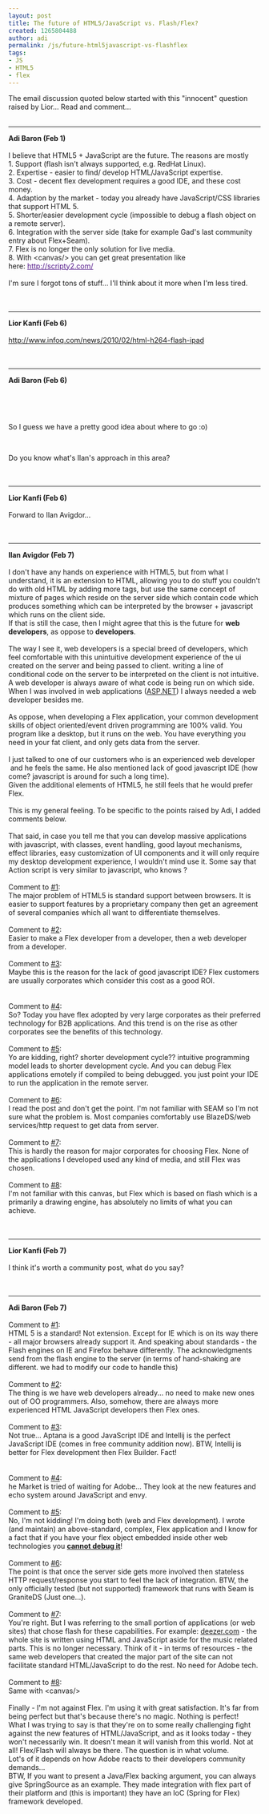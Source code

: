 ```yaml
---
layout: post
title: The future of HTML5/JavaScript vs. Flash/Flex?
created: 1265804488
author: adi
permalink: /js/future-html5javascript-vs-flashflex
tags:
- JS
- HTML5
- flex
---
```

<p><span style="font-family: arial, sans-serif; "> </span></p>
<div style="margin-top: 0px; margin-bottom: 0px; ">The email discussion quoted below started with this &quot;innocent&quot; question raised by Lior... Read and comment...</div>
<div style="margin-top: 0px; margin-bottom: 0px; ">&nbsp;</div>
<div style="margin-top: 0px; margin-bottom: 0px; "><hr />
</div>
<div style="margin-top: 0px; margin-bottom: 0px; "><b>Adi Baron (Feb 1)</b></div>
<div style="margin-top: 0px; margin-bottom: 0px; ">&nbsp;</div>
<div style="margin-top: 0px; margin-bottom: 0px; ">I believe that HTML5 + JavaScript are the future. The reasons are mostly&nbsp;
<div style="margin-top: 0px; margin-bottom: 0px; ">1. Support (flash isn't always supported, e.g. RedHat Linux).&nbsp;</div>
<div style="margin-top: 0px; margin-bottom: 0px; ">2. Expertise - easier to find/ develop HTML/JavaScript expertise.&nbsp;</div>
<div style="margin-top: 0px; margin-bottom: 0px; ">3. Cost - decent flex development requires a good IDE, and these cost money.&nbsp;</div>
<div style="margin-top: 0px; margin-bottom: 0px; ">4. Adaption by the market - today you already have JavaScript/CSS libraries that support HTML 5.</div>
<div style="margin-top: 0px; margin-bottom: 0px; ">5. Shorter/easier development cycle (impossible to debug a flash object on a remote server).</div>
<div style="margin-top: 0px; margin-bottom: 0px; ">6. Integration with the server side (take for example Gad's last community entry about Flex+Seam).</div>
<div style="margin-top: 0px; margin-bottom: 0px; ">7. Flex is no longer the only solution for live media.</div>
<div style="margin-top: 0px; margin-bottom: 0px; ">8. With &lt;canvas/&gt; you can get great presentation like here:&nbsp;<a target="_blank" style="color: rgb(85, 26, 139); " href="http://scripty2.com/">http://scripty2.com/</a></div>
<div style="margin-top: 0px; margin-bottom: 0px; ">&nbsp;</div>
<div style="margin-top: 0px; margin-bottom: 0px; ">I'm sure I forgot tons of stuff... I'll think about it more when I'm less tired.<br />
<div style="margin-top: 0px; margin-bottom: 0px; ">&nbsp;</div>
<div style="margin-top: 0px; margin-bottom: 0px; ">&nbsp;</div>
<div style="margin-top: 0px; margin-bottom: 0px; "><hr />
</div>
<div style="margin-top: 0px; margin-bottom: 0px; "><b>Lior Kanfi (Feb 6)</b></div>
<div style="margin-top: 0px; margin-bottom: 0px; ">&nbsp;</div>
<div style="margin-top: 0px; margin-bottom: 0px; "><a target="_blank" href="http://www.infoq.com/news/2010/02/html-h264-flash-ipad">http://www.infoq.com/news/2010/02/html-h264-flash-ipad</a></div>
</div>
</div>
<div style="margin-top: 0px; margin-bottom: 0px; ">&nbsp;</div>
<div style="margin-top: 0px; margin-bottom: 0px; ">&nbsp;</div>
<hr />
<div style="margin-top: 0px; margin-bottom: 0px; "><b>Adi Baron (Feb 6)</b></div>
<p><span style="font-family: arial, sans-serif; "> </span></p>
<p>&nbsp;</p>
<div style="margin-top: 0px; margin-bottom: 0px; ">&nbsp;</div>
<p>So I guess we have a pretty good idea about where to go :o)</p>
<p>&nbsp;</p>
<div style="margin-top: 0px; margin-bottom: 0px; ">Do you know what's Ilan's approach in this area?</div>
<div style="margin-top: 0px; margin-bottom: 0px; ">&nbsp;</div>
<div style="margin-top: 0px; margin-bottom: 0px; ">&nbsp;</div>
<div style="margin-top: 0px; margin-bottom: 0px; "><hr />
</div>
<div style="margin-top: 0px; margin-bottom: 0px; "><b>Lior Kanfi (Feb 6)</b></div>
<div style="margin-top: 0px; margin-bottom: 0px; ">&nbsp;</div>
<div style="margin-top: 0px; margin-bottom: 0px; ">Forward to Ilan Avigdor...</div>
<div style="margin-top: 0px; margin-bottom: 0px; ">&nbsp;</div>
<div style="margin-top: 0px; margin-bottom: 0px; ">&nbsp;</div>
<div style="margin-top: 0px; margin-bottom: 0px; "><hr />
</div>
<div style="margin-top: 0px; margin-bottom: 0px; "><b>Ilan Avigdor (Feb 7)</b></div>
<div style="margin-top: 0px; margin-bottom: 0px; ">
<div style="margin-top: 0px; margin-bottom: 0px; ">&nbsp;</div>
<div style="margin-top: 0px; margin-bottom: 0px; ">I don't have any hands on experience with HTML5, but from what I understand, it is an extension to HTML, allowing you to do stuff you couldn't do with old HTML by adding more tags, but use the same concept of mixture of pages which reside on the server side which contain code which produces something which can be interpreted by the browser + javascript which runs on the client side.</div>
<div style="margin-top: 0px; margin-bottom: 0px; ">If that is still the case, then I might agree that this is the future for&nbsp;<b>web developers</b>, as oppose to&nbsp;<b>developers</b>.</div>
<div style="margin-top: 0px; margin-bottom: 0px; ">&nbsp;</div>
<div style="margin-top: 0px; margin-bottom: 0px; ">The way I see it, web developers is a special breed of developers, which feel comfortable with this unintuitive development experience of the ui created on the server and being passed to client. writing a line of conditional code on the server to be interpreted on the client is not intuitive. A web developer is always aware of what code is being run on which side.</div>
<div style="margin-top: 0px; margin-bottom: 0px; ">When I was involved in web applications (<a target="_blank" href="http://ASP.NET/">ASP.NET</a>) I always needed a web developer besides me.</div>
<div style="margin-top: 0px; margin-bottom: 0px; ">&nbsp;</div>
<div style="margin-top: 0px; margin-bottom: 0px; ">As oppose, when developing a Flex application, your common development skills of object oriented/event driven programming are 100% valid. You program like a desktop, but it runs on the web. You have everything you need in your fat client, and only gets data from the server.</div>
<div style="margin-top: 0px; margin-bottom: 0px; ">&nbsp;</div>
<div style="margin-top: 0px; margin-bottom: 0px; ">I just talked to one of our customers who is an experienced web developer &nbsp;and he feels the same. He also mentioned lack of good javascript IDE (how come? javascript is around for such a long time).</div>
<div style="margin-top: 0px; margin-bottom: 0px; ">Given the additional elements of HTML5, he still feels that he would prefer Flex.</div>
<div style="margin-top: 0px; margin-bottom: 0px; ">&nbsp;</div>
<div style="margin-top: 0px; margin-bottom: 0px; ">This is my general feeling. To be specific to the points raised by Adi, I added comments below.</div>
<div style="margin-top: 0px; margin-bottom: 0px; ">&nbsp;</div>
<div style="margin-top: 0px; margin-bottom: 0px; ">That said, in case you tell me that you can develop massive applications with javascript, with classes, event handling, good layout mechanisms, effect libraries, easy customization of UI components and it will only require my desktop development experience, I wouldn't mind use it. Some say that Action script is very similar to javascript, who knows ?&nbsp;</div>
<div style="margin-top: 0px; margin-bottom: 0px; ">&nbsp;</div>
<div style="margin-top: 0px; margin-bottom: 0px; ">Comment to <a href="http://search.twitter.com/search?q=%231">#1</a>:</div>
<div style="margin-top: 0px; margin-bottom: 0px; ">The major problem of HTML5 is standard support between browsers. It is easier to support features by a proprietary company then get an agreement of several companies which all want to differentiate themselves.</div>
<div style="margin-top: 0px; margin-bottom: 0px; ">&nbsp;</div>
<div style="margin-top: 0px; margin-bottom: 0px; ">Comment to <a href="http://search.twitter.com/search?q=%232">#2</a>:</div>
<div style="margin-top: 0px; margin-bottom: 0px; ">Easier to make a Flex developer from a developer, then a web developer from a developer.</div>
<div style="margin-top: 0px; margin-bottom: 0px; ">&nbsp;</div>
<div style="margin-top: 0px; margin-bottom: 0px; ">
<div style="margin-top: 0px; margin-bottom: 0px; ">Comment to <a href="http://search.twitter.com/search?q=%233">#3</a>:</div>
<div style="margin-top: 0px; margin-bottom: 0px; ">Maybe this is the reason for the lack of good javascript IDE? Flex customers are usually corporates which consider this cost as a good ROI.</div>
<div style="margin-top: 0px; margin-bottom: 0px; "><br />
<div style="margin-top: 0px; margin-bottom: 0px; ">&nbsp;</div>
<div style="margin-top: 0px; margin-bottom: 0px; ">Comment to <a href="http://search.twitter.com/search?q=%234">#4</a>:</div>
<div style="margin-top: 0px; margin-bottom: 0px; ">So? Today you have flex adopted by very large corporates as their preferred technology for B2B applications. And this trend is on the rise as other corporates see the benefits of this technology.</div>
<div style="margin-top: 0px; margin-bottom: 0px; ">&nbsp;</div>
<div style="margin-top: 0px; margin-bottom: 0px; ">
<div style="margin-top: 0px; margin-bottom: 0px; ">Comment to <a href="http://search.twitter.com/search?q=%235">#5</a>:</div>
<div style="margin-top: 0px; margin-bottom: 0px; ">Yo are kidding, right? shorter development cycle?? intuitive programming model leads to shorter development cycle. And you can debug Flex applications emotely if compiled to being debugged. you just point your IDE to run the application in the remote server.</div>
<div style="margin-top: 0px; margin-bottom: 0px; ">&nbsp;</div>
<div style="margin-top: 0px; margin-bottom: 0px; ">
<div style="margin-top: 0px; margin-bottom: 0px; ">Comment to <a href="http://search.twitter.com/search?q=%236">#6</a>:</div>
<div style="margin-top: 0px; margin-bottom: 0px; ">I read the post and don't get the point. I'm not familiar with SEAM so I'm not sure what the problem is. Most companies comfortably use BlazeDS/web services/http request to get data from server.</div>
<div style="margin-top: 0px; margin-bottom: 0px; ">&nbsp;</div>
<div style="margin-top: 0px; margin-bottom: 0px; ">Comment to <a href="http://search.twitter.com/search?q=%237">#7</a>:</div>
<div style="margin-top: 0px; margin-bottom: 0px; ">This is hardly the reason for major corporates for choosing Flex. None of the applications I developed used any kind of media, and still Flex was chosen.</div>
<div style="margin-top: 0px; margin-bottom: 0px; ">&nbsp;</div>
<div style="margin-top: 0px; margin-bottom: 0px; ">Comment to <a href="http://search.twitter.com/search?q=%238">#8</a>:</div>
<div style="margin-top: 0px; margin-bottom: 0px; ">I'm not familiar with this canvas, but Flex which is based on flash which is a primarily a drawing engine, has absolutely no limits of what you can achieve.</div>
</div>
</div>
</div>
</div>
<div style="margin-top: 0px; margin-bottom: 0px; ">&nbsp;</div>
<div style="margin-top: 0px; margin-bottom: 0px; ">&nbsp;</div>
<div style="margin-top: 0px; margin-bottom: 0px; "><hr />
</div>
<div style="margin-top: 0px; margin-bottom: 0px; "><b>Lior Kanfi (Feb 7)</b></div>
<div style="margin-top: 0px; margin-bottom: 0px; ">&nbsp;</div>
<div style="margin-top: 0px; margin-bottom: 0px; ">I think it's worth a community post, what do you say?</div>
<div style="margin-top: 0px; margin-bottom: 0px; ">&nbsp;</div>
<div style="margin-top: 0px; margin-bottom: 0px; ">&nbsp;</div>
<div style="margin-top: 0px; margin-bottom: 0px; "><hr />
</div>
<div style="margin-top: 0px; margin-bottom: 0px; "><b>Adi Baron (Feb 7)</b></div>
<div style="margin-top: 0px; margin-bottom: 0px; ">
<div style="margin-top: 0px; margin-bottom: 0px; ">&nbsp;</div>
<div style="margin-top: 0px; margin-bottom: 0px; ">Comment to <a href="http://search.twitter.com/search?q=%231">#1</a>:</div>
<div style="margin-top: 0px; margin-bottom: 0px; ">HTML 5 is a standard! Not extension. Except for IE which is on its way there - all major browsers already support it. And speaking about standards - the Flash engines on IE and Firefox behave differently. The acknowledgments send from the flash engine to the server (in terms of hand-shaking are different. we had to modify our code to handle this)</div>
<div style="margin-top: 0px; margin-bottom: 0px; ">&nbsp;</div>
<div style="margin-top: 0px; margin-bottom: 0px; ">Comment to <a href="http://search.twitter.com/search?q=%232">#2</a>:</div>
<div style="margin-top: 0px; margin-bottom: 0px; ">The thing is we have web developers already... no need to make new ones out of OO programmers. Also, somehow, there are always more experienced HTML JavaScript developers then Flex ones.</div>
<div style="margin-top: 0px; margin-bottom: 0px; ">&nbsp;</div>
<div style="margin-top: 0px; margin-bottom: 0px; ">
<div style="margin-top: 0px; margin-bottom: 0px; ">Comment to <a href="http://search.twitter.com/search?q=%233">#3</a>:</div>
<div style="margin-top: 0px; margin-bottom: 0px; ">Not true... Aptana is a good JavaScript IDE and Intellij is the perfect JavaScript IDE (comes in free community addition now). BTW, Intellij is better for Flex development then Flex Builder. Fact!</div>
<div style="margin-top: 0px; margin-bottom: 0px; ">&nbsp;</div>
<div style="margin-top: 0px; margin-bottom: 0px; ">
<div style="margin-top: 0px; margin-bottom: 0px; ">&nbsp;</div>
<div style="margin-top: 0px; margin-bottom: 0px; ">Comment to <a href="http://search.twitter.com/search?q=%234">#4</a>:</div>
<div style="margin-top: 0px; margin-bottom: 0px; ">he Market is tried of waiting for Adobe... They look at the new features and echo system around JavaScript and envy.</div>
<div style="margin-top: 0px; margin-bottom: 0px; ">&nbsp;</div>
<div style="margin-top: 0px; margin-bottom: 0px; ">
<div style="margin-top: 0px; margin-bottom: 0px; ">Comment to <a href="http://search.twitter.com/search?q=%235">#5</a>:</div>
<div style="margin-top: 0px; margin-bottom: 0px; ">No, I'm not kidding! I'm doing both (web and Flex development). I wrote (and maintain) an above-standard, complex, Flex application and I know for a fact that if you have your flex object embedded inside other web technologies you&nbsp;<b><u>cannot debug it</u></b>!&nbsp;</div>
<div style="margin-top: 0px; margin-bottom: 0px; ">&nbsp;</div>
<div style="margin-top: 0px; margin-bottom: 0px; ">
<div style="margin-top: 0px; margin-bottom: 0px; ">Comment to <a href="http://search.twitter.com/search?q=%236">#6</a>:</div>
<div style="margin-top: 0px; margin-bottom: 0px; ">The point is that once the server side gets more involved then stateless HTTP request/response you start to feel the lack of integration. BTW, the only officially tested (but not supported) framework that runs with Seam is GraniteDS (Just one...).</div>
<div style="margin-top: 0px; margin-bottom: 0px; ">&nbsp;</div>
<div style="margin-top: 0px; margin-bottom: 0px; ">Comment to <a href="http://search.twitter.com/search?q=%237">#7</a>:</div>
<div style="margin-top: 0px; margin-bottom: 0px; ">You're right. But I was referring to the small portion of applications (or web sites) that chose flash for these capabilities. For example:&nbsp;<a target="_blank" href="http://deezer.com/">deezer.com</a>&nbsp;- the whole site is written using HTML and JavaScript aside for the music related parts. This is no longer necessary. Think of it - in terms of resources - the same web developers that created the major part of the site can not facilitate standard HTML/JavaScript to do the rest. No need for Adobe tech.</div>
<div style="margin-top: 0px; margin-bottom: 0px; ">&nbsp;</div>
<div style="margin-top: 0px; margin-bottom: 0px; ">Comment to <a href="http://search.twitter.com/search?q=%238">#8</a>:</div>
<div style="margin-top: 0px; margin-bottom: 0px; ">Same with &lt;canvas/&gt;</div>
</div>
</div>
</div>
</div>
<div style="margin-top: 0px; margin-bottom: 0px; ">&nbsp;</div>
</div>
<div style="margin-top: 0px; margin-bottom: 0px; ">
<div style="margin-top: 0px; margin-bottom: 0px; ">Finally - I'm not against Flex. I'm using it with great satisfaction. It's far from being perfect but that's because there's no magic. Nothing is perfect!&nbsp;</div>
<div style="margin-top: 0px; margin-bottom: 0px; ">What I was trying to say is that they're on to some really challenging fight against the new features of HTML/JavaScript, and as it looks today - they won't necessarily win. It doesn't mean it will vanish from this world. Not at all! Flex/Flash will always be there. The question is in what volume.</div>
<div style="margin-top: 0px; margin-bottom: 0px; ">Lot's of it depends on how Adobe reacts to their developers community demands...</div>
<div style="margin-top: 0px; margin-bottom: 0px; ">BTW, If you want to present a Java/Flex backing argument, you can always give SpringSource as an example. They made integration with flex part of their platform and (this is important) they have an IoC (Spring for Flex) framework developed.</div>
</div>
</div>
<p>&nbsp;</p>
<p>&nbsp;</p>
<div style="margin-top: 0px; margin-bottom: 0px; ">&nbsp;</div>
<p>&nbsp;</p>
